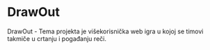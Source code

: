 # DrawOut
DrawOut - Tema projekta je višekorisnička web igra u kojoj se timovi takmiče u crtanju i pogađanju reči.
